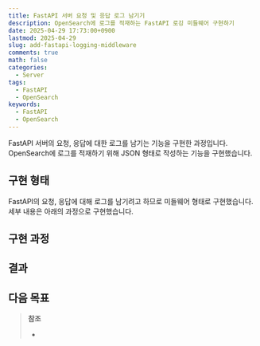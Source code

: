 ```yaml
---
title: FastAPI 서버 요청 및 응답 로그 남기기
description: OpenSearch에 로그를 적재하는 FastAPI 로깅 미들웨어 구현하기
date: 2025-04-29 17:73:00+0900
lastmod: 2025-04-29
slug: add-fastapi-logging-middleware
comments: true
math: false
categories:
  - Server
tags:
  - FastAPI
  - OpenSearch
keywords:
  - FastAPI
  - OpenSearch
---
```

FastAPI 서버의 요청, 응답에 대한 로그를 남기는 기능을 구현한 과정입니다. OpenSearch에 로그를 적재하기 위해 JSON 형태로 작성하는 기능을 구현했습니다.

## 구현 형태

FastAPI의 요청, 응답에 대해 로그를 남기려고 하므로 미들웨어 형태로 구현했습니다. 세부 내용은 아래의 과정으로 구현했습니다.

## 구현 과정



## 결과



## 다음 목표



> **참조**
>
> - 
